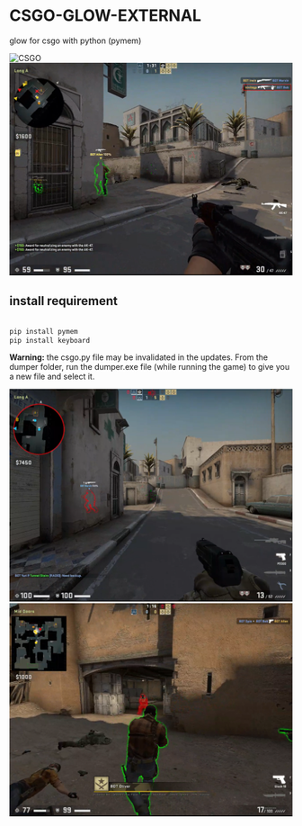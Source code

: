 # CSGO-GLOW-EXTERNAL

glow for csgo with python (pymem)

![CSGO](https://prod.assets.earlygamecdn.com/images/csgo-2.jpg?mtime=1678019572 "CSGO ARTWORK")
![1](https://github.com/kinite-gp/CSGO-GLOW-EXTERNAL/blob/main/pic/1.png "1")

## install requirement

```commandline

pip install pymem
pip install keyboard

```

**Warning:** the csgo.py file may be invalidated in the updates. From the dumper folder, run the dumper.exe file (while running the game) to give you a new file and select it.

![2](https://github.com/kinite-gp/CSGO-GLOW-EXTERNAL/blob/main/pic/2.png "2")
![3](https://github.com/kinite-gp/CSGO-GLOW-EXTERNAL/blob/main/pic/3.png "3")
